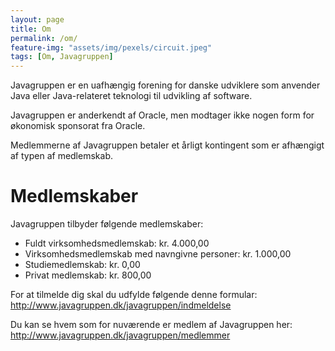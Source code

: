 ```yaml
---
layout: page
title: Om
permalink: /om/
feature-img: "assets/img/pexels/circuit.jpeg"
tags: [Om, Javagruppen]
---
```

Javagruppen er en uafhængig forening for danske udviklere som anvender Java eller Java-relateret teknologi til udvikling af software.

Javagruppen er anderkendt af Oracle, men modtager ikke nogen form for økonomisk sponsorat fra Oracle.

Medlemmerne af Javagruppen betaler et årligt kontingent som er afhængigt af typen af medlemskab.

# Medlemskaber
Javagruppen tilbyder følgende medlemskaber:

- Fuldt virksomhedsmedlemskab: kr. 4.000,00
- Virksomhedsmedlemskab med navngivne personer: kr. 1.000,00
- Studiemedlemskab: kr. 0,00
- Privat medlemskab: kr. 800,00

For at tilmelde dig skal du udfylde følgende denne formular: http://www.javagruppen.dk/javagruppen/indmeldelse

Du kan se hvem som for nuværende er medlem af Javagruppen her: http://www.javagruppen.dk/javagruppen/medlemmer